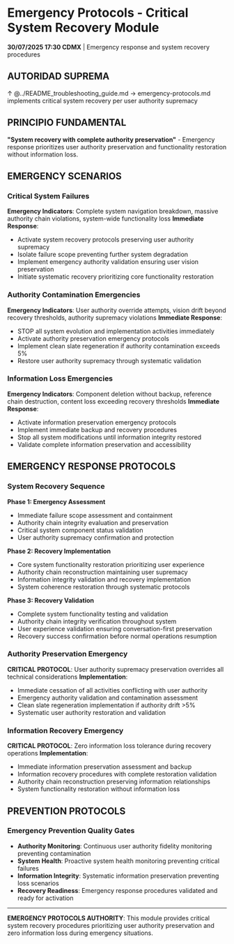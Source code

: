 # Emergency Protocols - Critical System Recovery Module

**30/07/2025 17:30 CDMX** | Emergency response and system recovery procedures

## AUTORIDAD SUPREMA
↑ @../README_troubleshooting_guide.md → emergency-protocols.md implements critical system recovery per user authority supremacy

## PRINCIPIO FUNDAMENTAL
**"System recovery with complete authority preservation"** - Emergency response prioritizes user authority preservation and functionality restoration without information loss.

## EMERGENCY SCENARIOS

### **Critical System Failures**
**Emergency Indicators**: Complete system navigation breakdown, massive authority chain violations, system-wide functionality loss
**Immediate Response**:
- Activate system recovery protocols preserving user authority supremacy
- Isolate failure scope preventing further system degradation
- Implement emergency authority validation ensuring user vision preservation
- Initiate systematic recovery prioritizing core functionality restoration

### **Authority Contamination Emergencies**
**Emergency Indicators**: User authority override attempts, vision drift beyond recovery thresholds, authority supremacy violations
**Immediate Response**:
- STOP all system evolution and implementation activities immediately
- Activate authority preservation emergency protocols
- Implement clean slate regeneration if authority contamination exceeds 5%
- Restore user authority supremacy through systematic validation

### **Information Loss Emergencies**
**Emergency Indicators**: Component deletion without backup, reference chain destruction, content loss exceeding recovery thresholds
**Immediate Response**:
- Activate information preservation emergency protocols
- Implement immediate backup and recovery procedures
- Stop all system modifications until information integrity restored
- Validate complete information preservation and accessibility

## EMERGENCY RESPONSE PROTOCOLS

### **System Recovery Sequence**
**Phase 1: Emergency Assessment**
- Immediate failure scope assessment and containment
- Authority chain integrity evaluation and preservation
- Critical system component status validation
- User authority supremacy confirmation and protection

**Phase 2: Recovery Implementation**
- Core system functionality restoration prioritizing user experience
- Authority chain reconstruction maintaining user supremacy
- Information integrity validation and recovery implementation
- System coherence restoration through systematic protocols

**Phase 3: Recovery Validation**
- Complete system functionality testing and validation
- Authority chain integrity verification throughout system
- User experience validation ensuring conversation-first preservation
- Recovery success confirmation before normal operations resumption

### **Authority Preservation Emergency**
**CRITICAL PROTOCOL**: User authority supremacy preservation overrides all technical considerations
**Implementation**:
- Immediate cessation of all activities conflicting with user authority
- Emergency authority validation and contamination assessment
- Clean slate regeneration implementation if authority drift >5%
- Systematic user authority restoration and validation

### **Information Recovery Emergency**
**CRITICAL PROTOCOL**: Zero information loss tolerance during recovery operations
**Implementation**:
- Immediate information preservation assessment and backup
- Information recovery procedures with complete restoration validation
- Authority chain reconstruction preserving information relationships
- System functionality restoration without information loss

## PREVENTION PROTOCOLS

### **Emergency Prevention Quality Gates**
- **Authority Monitoring**: Continuous user authority fidelity monitoring preventing contamination
- **System Health**: Proactive system health monitoring preventing critical failures
- **Information Integrity**: Systematic information preservation preventing loss scenarios
- **Recovery Readiness**: Emergency response procedures validated and ready for activation

---

**EMERGENCY PROTOCOLS AUTHORITY**: This module provides critical system recovery procedures prioritizing user authority preservation and zero information loss during emergency situations.